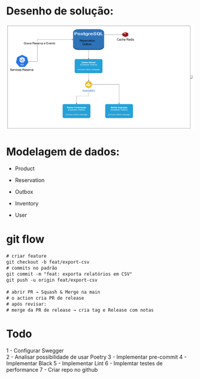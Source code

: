 # Desenho de solução:

![alt text](image-1.png)

# Modelagem de dados:

- Product

- Reservation

- Outbox

- Inventory

- User 

# git flow 

    # criar feature
    git checkout -b feat/export-csv
    # commits no padrão
    git commit -m "feat: exporta relatórios em CSV"
    git push -u origin feat/export-csv

    # abrir PR → Squash & Merge na main
    # o action cria PR de release
    # após revisar:
    # merge da PR de release → cria tag e Release com notas

# Todo 

1 - Configurar Swegger  
2 - Analisar possibilidade de usar Poetry 
3 - Implementar pre-commit 
4 - Implementar Black
5 - Implementar Lint 
6 - Implemtar testes de performance
7 - Criar repo no github 



